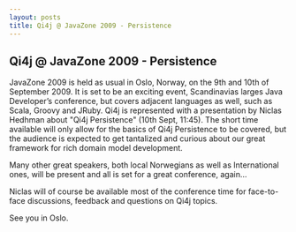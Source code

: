 ```yaml
---
layout: posts
title: Qi4j @ JavaZone 2009 - Persistence
---
```

## Qi4j @ JavaZone 2009 - Persistence

JavaZone 2009 is held as usual in Oslo, Norway, on the 9th and 10th of September 2009. It is set to be an exciting event, Scandinavias larges Java Developer’s conference, but covers adjacent languages as well, such as Scala, Groovy and JRuby. Qi4j is represented with a presentation by Niclas Hedhman about "Qi4j Persistence" (10th Sept, 11:45). The short time available will only allow for the basics of Qi4j Persistence to be covered, but the audience is expected to get tantalized and curious about our great framework for rich domain model development.

Many other great speakers, both local Norwegians as well as International ones, will be present and all is set for a great conference, again…

Niclas will of course be available most of the conference time for face-to-face discussions, feedback and questions on Qi4j topics.

See you in Oslo.
